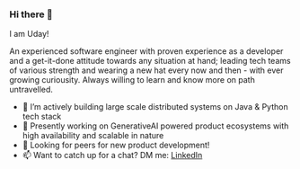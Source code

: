 ### Hi there 👋

<!--
**udayckumar/udayckumar** is a ✨ _special_ ✨ repository because its `README.md` (this file) appears on your GitHub profile.

Here are some ideas to get you started:

- 🔭 I’m currently working on ...
- 🌱 I’m currently learning ...
- 👯 I’m looking to collaborate on ...
- 🤔 I’m looking for help with ...
- 💬 Ask me about ...
- 📫 How to reach me: ...
- 😄 Pronouns: ...
- ⚡ Fun fact: ...
-->
I am Uday!

An experienced software engineer with proven experience as a developer and a get-it-done attitude towards any situation at hand; leading tech teams of various strength and wearing a new hat every now and then - with ever growing curiousity. Always willing to learn and know more on path untravelled.


- 🔭 I’m actively building large scale distributed systems on Java & Python tech stack
- 🌱 Presently working on GenerativeAI powered product ecosystems with high availability and scalable in nature
- 🤔 Looking for peers for new product development!
- 📫 Want to catch up for a chat? DM me: [LinkedIn](https://www.linkedin.com/in/udaychandrakumar/)

